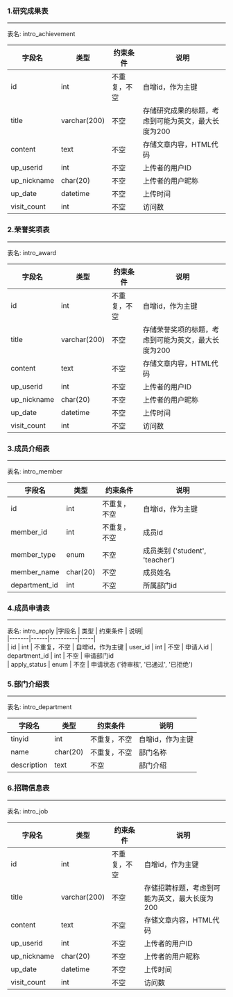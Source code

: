 ### 1.研究成果表 
---------
表名: intro_achievement 

|字段名 | 类型 | 约束条件 | 说明|   
|-------|------|----------|-----|   
| id          | int          | 不重复，不空 |  自增id，作为主键
| title       | varchar(200) | 不空        | 存储研究成果的标题，考虑到可能为英文，最大长度为200
| content     | text         | 不空        | 存储文章内容，HTML代码
| up_userid   | int          | 不空        | 上传者的用户ID
| up_nickname | char(20)     | 不空        | 上传者的用户昵称
| up_date     | datetime     | 不空        | 上传时间
| visit_count | int          | 不空        | 访问数


### 2.荣誉奖项表
-------
表名: intro_award

|字段名        | 类型         | 约束条件    | 说明|   
|-------      |------        |----------   |-----|   
| id          | int          | 不重复，不空 |  自增id，作为主键
| title       | varchar(200) | 不空        | 存储荣誉奖项的标题，考虑到可能为英文，最大长度为200
| content     | text         | 不空        | 存储文章内容，HTML代码
| up_userid   | int          | 不空        | 上传者的用户ID
| up_nickname | char(20)     | 不空        | 上传者的用户昵称
| up_date     | datetime     | 不空        | 上传时间
| visit_count | int          | 不空        | 访问数


### 3.成员介绍表
------
表名: intro_member  

|字段名 | 类型 | 约束条件 | 说明|   
|-------|------|----------|-----|   
| id            | int          | 不重复，不空 |  自增id，作为主键
| member_id     | int          | 不重复，不空 | 成员id
| member_type   | enum         | 不空        | 成员类别 ('student', 'teacher')
| member_name   | char(20)     | 不空        | 成员姓名
| department_id | int          | 不空        | 所属部门id


### 4.成员申请表
------
表名: intro_apply
|字段名 | 类型 | 约束条件 | 说明|   
|-------|------|----------|-----|   
| id            | int          | 不重复，不空 |  自增id，作为主键
| user_id       | int          | 不空         | 申请人id
| department_id | int          | 不空         | 申请部门id  
| apply_status  | enum         | 不空         | 申请状态  ('待审核', '已通过', '已拒绝')


### 5.部门介绍表
-------
表名: intro_department

|字段名 | 类型 | 约束条件 | 说明|   
|-------|------|----------|-----|  
| tinyid        | int       | 不重复，不空 |  自增id，作为主键
| name          | char(20)  | 不重复，不空 |  部门名称
| description   | text      | 不空        |   部门介绍


### 6.招聘信息表
--------
表名: intro_job

|字段名        | 类型         | 约束条件    | 说明|   
|-------      |------        |----------   |-----|   
| id          | int          | 不重复，不空 |  自增id，作为主键
| title       | varchar(200) | 不空        | 存储招聘标题，考虑到可能为英文，最大长度为200
| content     | text         | 不空        | 存储文章内容，HTML代码
| up_userid   | int          | 不空        | 上传者的用户ID
| up_nickname | char(20)     | 不空        | 上传者的用户昵称
| up_date     | datetime     | 不空        | 上传时间
| visit_count | int          | 不空        | 访问数
